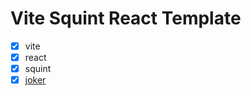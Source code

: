 # Vite Squint React Template

* [x] vite
* [x] react
* [x] squint
* [x] [joker](https://github.com/candid82/joker)
